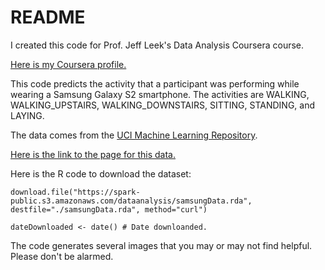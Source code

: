 # README

I created this code for Prof. Jeff Leek's Data Analysis Coursera course.

[Here is my Coursera profile.](https://www.coursera.org/user/i/62da43c330791faf1444ba89f764e988)


This code predicts the activity that a participant was performing while wearing a Samsung Galaxy S2 smartphone. The activities are WALKING, WALKING_UPSTAIRS, WALKING_DOWNSTAIRS, SITTING, STANDING, and LAYING.

The data comes from the [UCI Machine Learning Repository](http://archive.ics.uci.edu/ml/index.html).

[Here is the link to the page for this data.](http://archive.ics.uci.edu/ml/datasets/Human+Activity+Recognition+Using+Smartphones)

Here is the R code to download the dataset:

```
download.file("https://spark-public.s3.amazonaws.com/dataanalysis/samsungData.rda", destfile="./samsungData.rda", method="curl")

dateDownloaded <- date() # Date downloanded.
```

The code generates several images that you may or may not find helpful. Please don't be alarmed.
